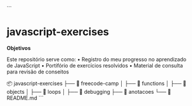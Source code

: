 \`\`\`
# javascript-exercises
**Objetivos**

Este repositório serve como:
• Registro do meu progresso no aprendizado de JavaScript
• Portifório de exercícios resolvidos
• Material de consulta para revisão de conseitos

📦 javascript-exercises
├── 📂 freecode-camp
│   ├── 📂 functions
│   ├── 📂 objects
│   ├── 📂 loops
│   ├── 📂 debugging
├── 📂 anotacoes
└── 📜 README.md
\`\`\`